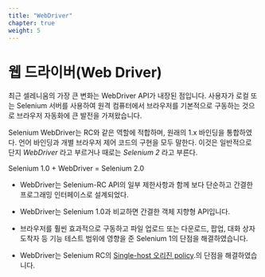 ```yaml
---
title: "WebDriver"
chapter: true
weight: 5
---
```


# 웹 드라이버(Web Driver)

최근 셀레니움의 가장 큰 변화는 WebDriver API가 내장된 점입니다. 사용자가 로컬 또는 Selenium 서버를 사용하여 원격 컴퓨터에서 브라우저를 기본적으로 구동하는 것으로 브라우저 자동화에 큰 발전을 가져왔습니다.

Selenium WebDriver는 RC와 같은 역할에 적합하며, 원래의 1.x 바인딩을 통합하였다.
언어 바인딩과 개별 브라우저 제어 코드의 구현을 모두 말한다.
이것은 일반적으로 단지 _WebDriver_ 라고 부르거나 때로는 _Selenium 2_ 라고 부른다.

Selenium 1.0 + WebDriver = Selenium 2.0

* WebDriver는 Selenium-RC API의 일부 제한사항과 함께 보다 단순하고 간결한 프로그래밍 인터페이스로 설계되었다.

* WebDriver는 Selenium 1.0과 비교하면 간결한 객체 지향형 API입니다.

* 브라우저를 훨씬 효과적으로 구동하고 파일 업로드 또는 다운로드, 팝업, 대화 상자 도착자 등 기능 테스트 범위에 영향을 준 Selenium 1의 단점을 해결하였습니다.


* WebDriver는 Selenium RC의
[Single-host 오리진 policy](//en.wikipedia.org/wiki/Same-origin_policy).의 단점을 해결하였습니다.

